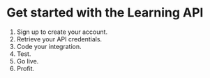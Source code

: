 # Get started with the Learning API 

1. Sign up to create your account.
2. Retrieve your API credentials.
3. Code your integration.
4. Test.
5. Go live.
6. Profit.
 